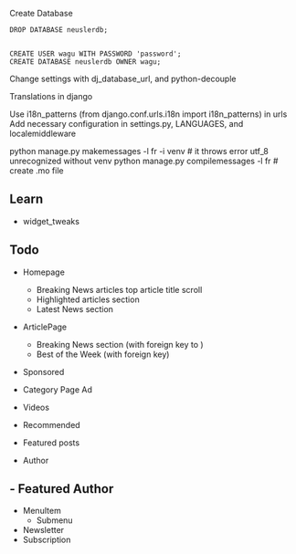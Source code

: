 Create Database

```
DROP DATABASE neuslerdb;


CREATE USER wagu WITH PASSWORD 'password';
CREATE DATABASE neuslerdb OWNER wagu;
```


Change settings with dj_database_url, and python-decouple

Translations in django

Use i18n_patterns (from django.conf.urls.i18n import i18n_patterns) in urls
Add necessary configuration in settings.py, LANGUAGES, and localemiddleware

python manage.py makemessages -l fr -i venv # it throws error utf_8 unrecognized without venv
python manage.py compilemessages -l fr # create .mo file

## Learn

-   widget_tweaks

## Todo

-   Homepage

    -   Breaking News articles top article title scroll
    -   Highlighted articles section
    -   Latest News section

-   ArticlePage
    -   Breaking News section (with foreign key to )
    -   Best of the Week (with foreign key)
-   Sponsored
-   Category Page Ad
-   Videos
-   Recommended
-   Featured posts
-   Author

## - Featured Author

-   MenuItem
    -   Submenu
-   Newsletter
-   Subscription
